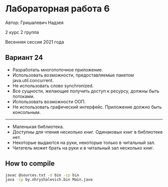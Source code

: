 # Лабораторная работа 6

Автор: Гришалевич Надзея

2 курс 2 группа

Весенняя сессия 2021 года

## Вариант 24

- Разработать многопоточное приложение.
- Использовать возможности, предоставляемые пакетом java.util.concurrent.
- Не использовать слово synchronized.
- Все сущности, желающие получить доступ к ресурсу, должны быть потоками.
- Использовать возможности ООП.
- Не использовать графический интерфейс. Приложение должно быть консольным.
---
- Маленькая библиотека.
- Доступны для чтения несколько книг. Одинаковых книг в библиотеке нет.
- Некоторые выдаются на руки, некоторые только в читальный зал.
- Читатель может брать на руки и в читальный зал несколько книг.

## How to compile

```bash
javac @sources.txt -d bin -cp bin
java -cp by.nhryshalevich.bin Main.java
```
